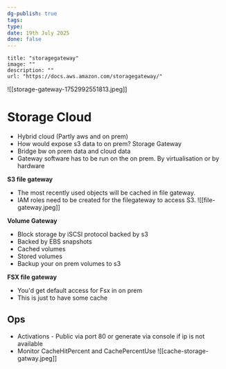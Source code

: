 ```yaml
---
dg-publish: true
tags: 
type: 
date: 19th July 2025
done: false
---
```

```embed
title: "storagegateway"
image: ""
description: ""
url: "https://docs.aws.amazon.com/storagegateway/"
```
![[storage-gateway-1752992551813.jpeg]]
# Storage Cloud
- Hybrid cloud (Partly aws and on prem)
- How would expose s3 data to on prem? Storage Gateway
- Bridge bw on prem data and cloud data
- Gateway software has to be run on the on prem. By virtualisation or by hardware

**S3 file gateway**
- The most recently used objects will be cached in file gateway.  
- IAM roles need to be created for the filegateway to access S3. 
![[file-gateway.jpeg]]

**Volume Gateway**
- Block storage by iSCSI protocol backed by s3
- Backed by EBS snapshots
- Cached volumes
- Stored volumes
-  Backup your on prem volumes to s3

**FSX file gateway**
- You'd get default access for Fsx in on prem
- This is just to have some cache
## Ops
- Activations - Public via port 80 or generate via console if ip is not available
- Monitor CacheHitPercent and CachePercentUse
 ![[cache-storage-gatway.jpeg]]